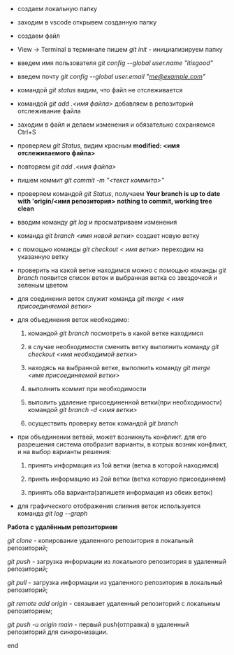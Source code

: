 * создаем локальную папку

* заходим в vscode открывем созданную папку

* создаем файл

* View -> Terminal в терминале пишем _git init_ - инициализируем папку

* введем имя пользователя _git config --global user.name "itisgood"_ 

* введем почту _git config --global user.email "me@example.com"_

* командой _git status_ видим, что файл не отслеживается

* командой _git add .\<имя файла>_ добавляем в репозиторий отслеживание файла

* заходим в файл и делаем изменения и обязательно сохраняемся Ctrl+S

* проверяем _git Status_, видим красным **modified: <имя отслеживаемого файла>**

* повторяем _git add .\<имя файла>_ 

* пишем коммит _git commit -m "<текст коммита>"_

* проверяем командой _git Status_, получаем **Your branch is up to date with 'origin/<имя репозитория> nothing to commit, working tree clean**

* вводим команду _git log_ и просматриваем изменения

* команда _git branch <имя новой ветки>_ создает новую ветку

* с помощью команды _git checkout < имя ветки>_ переходим на указанную ветку

* проверить на какой ветке находимся можно с помощью команды _git branch_ появится список веток и выбранная ветка со звездочкой и зеленым цветом

* для соединения веток служит команда _git merge < имя присоединяемой ветки>_

* для объединения веток необходимо:

    1. командой _git branch_ посмотреть в какой ветке находимся
    
    2. в случае необходимости сменить ветку выполнить команду _git checkout <имя необходимой ветки>_

    3. находясь на выбранной ветке, выполнить команду _git merge <имя присоединяемой ветки>_

    4. выполнить коммит при необходимости

    5. выполить удаление присоединенной ветки(при необходимости) командой _git branch -d <имя ветки>_

    6. осуществить проверку веток командой _git branch_



* при объединении ветвей, может возникнуть конфликт. для его разрешения система отобразит варианты, в котрых возник конфликт, и на выбор варианты решения:

    1. принять информация из 1ой ветки (ветка в которой находимся)
    
    2. принть информацию из 2ой ветки (ветка которую присоединяем)

    3. принять оба варианта(запишетя информация из обеих веток)



* для графического отображения слияния веток используется команда _git log --graph_

**Работа с удалённым репозиторием**

*git clone* - копирование удаленного репозитория в локальный репозиторий;

*git push* - загрузка информации из локального репозитория в удаленный репозиторий;

*git pull* - загрузка информации из удаленного репозитория в локальный репозиторий;

*git remote add origin* - связывает удаленный репозиторий с локальным репозиторием;

*git push -u origin main* - первый push(отправка) в удаленный репозиторий для синхронизации.

end